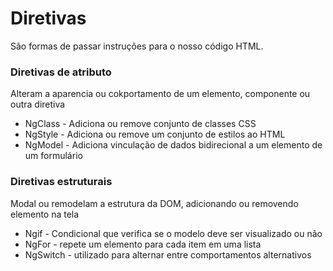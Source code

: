 # Diretivas
São formas de passar instruções para o nosso código HTML.

### Diretivas de atributo
Alteram a aparencia ou cokportamento de um elemento, componente ou outra diretiva
- NgClass - Adiciona ou remove conjunto de classes CSS
- NgStyle - Adiciona ou remove um conjunto de estilos ao HTML
- NgModel - Adiciona vinculação de dados bidirecional a um elemento de um formulário

### Diretivas estruturais
Modal ou remodelam a estrutura da DOM, adicionando ou removendo elemento na tela
- Ngif - Condicional que verifica se o modelo deve ser visualizado ou não
- NgFor - repete um elemento para cada item em uma lista
- NgSwitch - utilizado para alternar entre comportamentos alternativos

